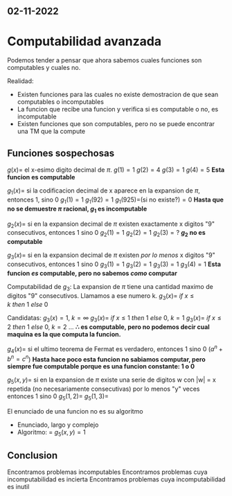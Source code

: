 02-11-2022
---
# Computabilidad avanzada
Podemos tender a pensar que ahora sabemos cuales funciones son computables y cuales no.

Realidad:
- Existen funciones para las cuales no existe demostracion de que sean computables o incomputables
- La funcion que recibe una funcion y verifica si es computable o no, es incomputable
- Existen funciones que son computables, pero no se puede encontrar una TM que la compute

## Funciones sospechosas
$g(x) =$ el x-esimo digito decimal de $\pi$.
$g(1) = 1$
$g(2) = 4$
$g(3) = 1$
$g(4) = 5$
**Esta funcion es computable**

$g_1(x) =$ si la codificacion decimal de x aparece en la expansion de $\pi$, entonces 1, sino 0
$g_1(1) = 1$
$g_1(92) = 1$
$g_1(925) =$(si no existe?)$= 0$
**Hasta que no se demuestre $\pi$ racional, $g_1$ es incomputable**

$g_2(x) =$ si en la expansion decimal de $\pi$ existen exactamente x digitos "9" consecutivos, entonces 1 sino 0
$g_2(1) = 1$
$g_2(2) = 1$
$g_2(3) = ?$
**$g_2$ no es computable**

$g_3(x) =$ si en la expansion decimal de $\pi$ existen *por lo menos* x digitos "9" consecutivos, entonces 1 sino 0
$g_3(1) = 1$
$g_3(2) = 1$
$g_3(3) = 1$
$g_3(4) = 1$
**Esta funcion *es* computable, pero no sabemos *como* computar**

Computabilidad de $g_3$:
La expansion de $\pi$ tiene una cantidad maximo de digitos "9" consecutivos.
Llamamos a ese numero k.
$g_3(x) = \ if \ x \le k \ then \ 1 \ else \ 0$

Candidatas:
$g_3(x) = 1$, $k = \infty$
$g_3(x) = \ if \ x \le 1 \ then \ 1 \ else \ 0$, $k = 1$
$g_3(x) = \ if \ x \le 2 \ then \ 1 \ else \ 0$, $k = 2$
...
**$\therefore$ es computable, pero no podemos decir cual maquina es la que computa la funcion.**

$g_4(x) =$ si el ultimo teorema de Fermat es verdadero, entonces 1 sino 0 ($a^n + b^n = c^n$)
**Hasta hace poco esta funcion no sabiamos computar, pero siempre fue computable porque es una funcion constante: 1 o 0**

$g_5(x, y) =$ si en la expansion de $\pi$ existe una serie de digitos w con |w| = x repetida (no necesariamente consecutivas) por lo menos "y" veces entonces 1 sino 0
$g_5(1, 2) =$
$g_5(1, 3) =$

El enunciado de una funcion no es su algoritmo
- Enunciado, largo y complejo
- Algoritmo: = $g_5(x, y) = 1$

## Conclusion
Encontramos problemas incomputables
Encontramos problemas cuya incomputabilidad es incierta
Encontramos problemas cuya incomputabilidad es inutil